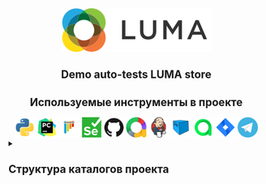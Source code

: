 
<style>
  div {
    text-align: center;
  }
</style>

<div>
  <a href="https://magento.softwaretestingboard.com/"> <img src="resources/images/logo.svg"></a>
</div>

<h2 align="center"> Demo auto-tests LUMA store </h2>
<h2 align="center"> Используемые инструменты в проекте </h2>

<div class="image-container">
    <img src="resources/icons/python.svg" height="40">
    <img src="resources/icons/pycharm.svg" height="40">
    <img src="resources/icons/pytest.svg" height="40">
    <img src="resources/icons/selenium.svg" height="40">
    <img src="resources/icons/github.svg" height="40">
    <img src="resources/icons/allure-report.svg" height="40">
    <img src="resources/icons/jenkins.svg" height="40">
    <img src="resources/icons/selenoid.svg" height="40">
    <img src="resources/icons/allure_testops.svg" height="40">
    <img src="resources/icons/jira.svg" height="40">
    <img src="resources/icons/telegram.svg" height="40">
</div>


<details>
    <summary><h2>Структура каталогов проекта</h2></summary>
      <ul>
        <li><code>pages</code>Модули (классы страниц сайта и их методы)</li>
        <li><code>resources</code>Ресурсы (иконки, скриншоты, gif)</li>
        <li><code>tests</code>Тесты</li>
        <li><code>user</code>Несколько типов юзеров для тестов</li>
        <li><code>utils</code>Вспомогательные функции для работы с вложенями</li>
        <li><code>pytest.ini</code>Файл настроек и параметров тестирования</li>
        <li><code>requirements.txt</code>Файл с требованиями к проекту</li>
      </ul>
</details>



